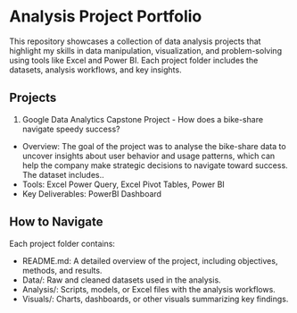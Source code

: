 # Analysis Project Portfolio
This repository showcases a collection of data analysis projects that highlight my skills in data manipulation, visualization, and problem-solving using tools like Excel <!--SQL, R--> and Power BI. Each project folder includes the datasets, analysis workflows, and key insights.
## Projects
1. Google Data Analytics Capstone Project - How does a bike-share navigate speedy success?  
 * Overview: The goal of the project was to analyse the bike-share data to uncover insights about user behavior and usage patterns, which can help the company make strategic decisions to navigate toward success. The dataset includes..
 * Tools: Excel Power Query, Excel Pivot Tables, Power BI
 * Key Deliverables: PowerBI Dashboard
## How to Navigate
Each project folder contains:
* README.md: A detailed overview of the project, including objectives, methods, and results.
* Data/: Raw and cleaned datasets used in the analysis.
* Analysis/: Scripts, models, or Excel files with the analysis workflows.
* Visuals/: Charts, dashboards, or other visuals summarizing key findings.
